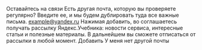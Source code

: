 Оставайтесь на связи
Есть другая почта, которую вы проверяете регулярно?
Введите ее, и мы будем дублировать туда все важные письма.
example@yandex.ru
Нажимая добавить, во соглашаетесь получать рассылку Яндекс.Учебника: новости сервиса, интересные статьи и полезные материалы.
В дальнейшем вы сможете отписаться от рассылки в любой момент.
Добавить
У меня нет другой почты
